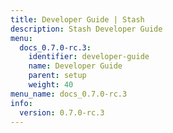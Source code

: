 ```yaml
---
title: Developer Guide | Stash
description: Stash Developer Guide
menu:
  docs_0.7.0-rc.3:
    identifier: developer-guide
    name: Developer Guide
    parent: setup
    weight: 40
menu_name: docs_0.7.0-rc.3
info:
  version: 0.7.0-rc.3
---
```


